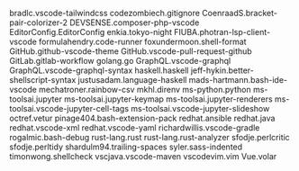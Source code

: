 bradlc.vscode-tailwindcss
codezombiech.gitignore
CoenraadS.bracket-pair-colorizer-2
DEVSENSE.composer-php-vscode
EditorConfig.EditorConfig
enkia.tokyo-night
FIUBA.photran-lsp-client-vscode
formulahendry.code-runner
foxundermoon.shell-format
GitHub.github-vscode-theme
GitHub.vscode-pull-request-github
GitLab.gitlab-workflow
golang.go
GraphQL.vscode-graphql
GraphQL.vscode-graphql-syntax
haskell.haskell
jeff-hykin.better-shellscript-syntax
justusadam.language-haskell
mads-hartmann.bash-ide-vscode
mechatroner.rainbow-csv
mkhl.direnv
ms-python.python
ms-toolsai.jupyter
ms-toolsai.jupyter-keymap
ms-toolsai.jupyter-renderers
ms-toolsai.vscode-jupyter-cell-tags
ms-toolsai.vscode-jupyter-slideshow
octref.vetur
pinage404.bash-extension-pack
redhat.ansible
redhat.java
redhat.vscode-xml
redhat.vscode-yaml
richardwillis.vscode-gradle
rogalmic.bash-debug
rust-lang.rust
rust-lang.rust-analyzer
sfodje.perlcritic
sfodje.perltidy
shardulm94.trailing-spaces
syler.sass-indented
timonwong.shellcheck
vscjava.vscode-maven
vscodevim.vim
Vue.volar
